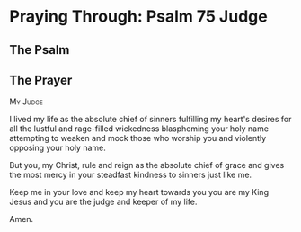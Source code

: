 # Praying Through: Psalm 75 Judge

## The Psalm

## The Prayer

<div style="font-variant: small-caps;">
My Judge
</div>


I lived my life
  as the absolute chief of sinners
  fulfilling my heart's desires
  for all the lustful and rage-filled wickedness
  blaspheming your holy name
  attempting to weaken and mock those who worship you
  and violently opposing your holy name.

But you, my Christ,
  rule and reign
  as the absolute chief of grace
  and gives the most mercy
  in your steadfast kindness
  to sinners just like me.

Keep me in your love
  and keep my heart towards you
  you are my King Jesus
  and you are the judge and keeper of my life.

Amen.

